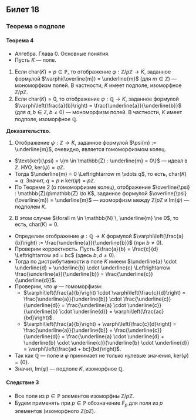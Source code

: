 ## Билет 18

### Теорема о подполе

#### Теорема 4

- Алгебра. Глава 0. Основные понятия.
- Пусть $K$ — поле.

1) Если $\text{char}(K) = p \in \mathbb{P}$, то отображение $\varphi : \mathbb{Z}/p\mathbb{Z} \to K$, заданное формулой $\varphi(\overline{m}) = \underline{m}$ (для $m \in \mathbb{Z}$) — мономорфизм полей. В частности, $K$ имеет подполе, изоморфное $\mathbb{Z}/p\mathbb{Z}$.
2) Если $\text{char}(K) = 0$, то отображение $\varphi : \mathbb{Q} \to K$, заданное формулой $\varphi\left(\frac{a}{b}\right) = \frac{\underline{a}}{\underline{b}}$ (для $a, b \in \mathbb{Z}, b \neq 0$) — мономорфизм полей. В частности, $K$ имеет подполе, изоморфное $\mathbb{Q}$.

**Доказательство.**

1) Отображение $\psi : \mathbb{Z} \to K$, заданное формулой $\psi(m) := \underline{m}$, очевидно, является гомоморфизмом колец.

- $\text{ker}(\psi) = \{m \in \mathbb{Z} : \underline{m} = 0\}$ — идеал в $\mathbb{Z}$. НУО, $\text{ker}(\psi) = q\mathbb{Z}$.
- Тогда $\underline{m} = 0 \Leftrightarrow m \vdots q$, то есть, $\text{char}(K) = q$. Значит, $q = p$ и $\text{ker}(\psi) = p\mathbb{Z}$.
- По Теореме 2 (о гомоморфизме колец), отображение $\overline{\psi} : \mathbb{Z}/p\mathbb{Z} \to K$, заданное формулой $\overline{\psi}(\overline{m}) = \underline{m}$ — изоморфизм между $\mathbb{Z}/p\mathbb{Z}$ и $\text{Im}(\psi)$ — подполем $K$.

2) В этом случае $\forall m \in \mathbb{N} \, \underline{m} \ne 0$, то есть, $\text{char}(K) = 0$.

- Определим отображение $\varphi : \mathbb{Q} \to K$ формулой $\varphi\left(\frac{a}{b}\right) := \frac{\underline{a}}{\underline{b}}$ (при $b \neq 0$).
- Проверим корректность. Пусть $\frac{a}{b} = \frac{c}{d} \Leftrightarrow ad = bc$ (здесь $b, d \neq 0$).
- Тогда по дистрибутивности в поле $K$ имеем $\underline{a} \cdot \underline{d} = \underline{b} \cdot \underline{c} \Leftrightarrow \frac{\underline{a}}{\underline{b}} = \frac{\underline{c}}{\underline{d}}$.
- Проверим, что $\varphi$ — гомоморфизм:
  - $\varphi\left(\frac{a}{b}\right) \cdot \varphi\left(\frac{c}{d}\right) = \frac{\underline{a}}{\underline{b}} \cdot \frac{\underline{c}}{\underline{d}} = \frac{\underline{a} \cdot \underline{c}}{\underline{b} \cdot \underline{d}} = \varphi\left(\frac{ac}{bd}\right)$.
  - $\varphi\left(\frac{a}{b}\right) + \varphi\left(\frac{c}{d}\right) = \frac{\underline{a}}{\underline{b}} + \frac{\underline{c}}{\underline{d}} = \frac{\underline{a} \cdot \underline{d} + \underline{b} \cdot \underline{c}}{\underline{b} \cdot \underline{d}} = \varphi\left(\frac{ad + bc}{bd}\right)$.
- Так как $\mathbb{Q}$ — поле и $\varphi$ принимает не только нулевые значения, $\text{ker}(\varphi) = \{0\}$.
- Значит, $\text{Im}(\varphi)$ — подполе $K$, изоморфное $\mathbb{Q}$.

#### Следствие 3

- Все поля из $p \in \mathbb{P}$ элементов изоморфны $\mathbb{Z}/p\mathbb{Z}$.
- Будем применять при $p \in \mathbb{P}$ обозначение $F_p$ для поля из $p$ элементов (изоморфного $\mathbb{Z}/p\mathbb{Z}$).
